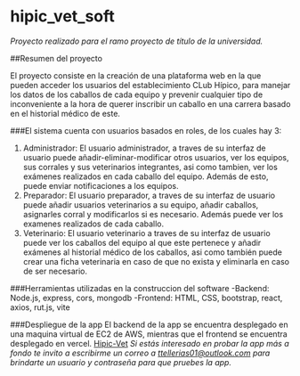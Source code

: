 # hipic_vet_soft

*Proyecto realizado para el ramo proyecto de título de la universidad.*

##Resumen del proyecto

El proyecto consiste en la creación de una plataforma web en la que pueden acceder los usuarios del establecimiento CLub Hípico, para manejar los datos de los caballos de cada equipo y prevenir cualquier tipo de inconveniente a la hora de querer inscribir un caballo en una carrera basado en el historial médico de este.

###El sistema cuenta con usuarios basados en roles, de los cuales hay 3:
1. Administrador:
El usuario administrador, a traves de su interfaz de usuario puede añadir-eliminar-modificar otros usuarios, ver los equipos, sus corrales y sus veterinarios integrantes, asi como tambien, ver los exámenes realizados en cada caballo del equipo. Además de esto, puede enviar notificaciones a los equipos.
2. Preparador:
El usuario preparador, a traves de su interfaz de usuario puede añadir usuarios veterinarios a su equipo, añadir caballos, asignarles corral y modificarlos si es necesario. Además puede ver los examenes realizados de cada caballo.
3. Veterinario:
El usuario veterinario a traves de su interfaz de usuario puede ver los caballos del equipo al que este pertenece y añadir exámenes al historial médico de los caballos, asi como también puede crear una ficha veterinaria en caso de que no exista y eliminarla en caso de ser necesario.

###Herramientas utilizadas en la construccion del software
-Backend:
Node.js, express, cors, mongodb
-Frontend:
HTML, CSS, bootstrap, react, axios, rut.js, vite

###Despliegue de la app
El backend de la app se encuentra desplegado en una maquina virtual de EC2 de AWS, mientras que el frontend se encuentra desplegado en vercel.
[Hipic-Vet](https://hipic-vet.vercel.app/)
*Si estás interesado en probar la app más a fondo te invito a escribirme un correo a ttellerias01@outlook.com para brindarte un usuario y contraseña para que pruebes la app.*
